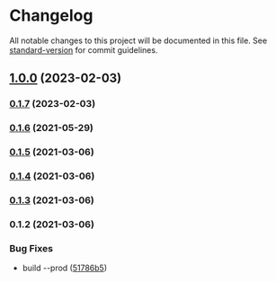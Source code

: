 # Changelog

All notable changes to this project will be documented in this file. See [standard-version](https://github.com/conventional-changelog/standard-version) for commit guidelines.

## [1.0.0](https://github.com/ngxs-labs/action-lifecycle-hooks/compare/v0.1.7...v1.0.0) (2023-02-03)

### [0.1.7](https://github.com/ngxs-labs/action-lifecycle-hooks/compare/v0.1.6...v0.1.7) (2023-02-03)

### [0.1.6](https://github.com/ngxs-labs/action-lifecycle-hooks/compare/v0.1.5...v0.1.6) (2021-05-29)

### [0.1.5](https://github.com/ngxs-labs/action-lifecycle-hooks/compare/v0.1.4...v0.1.5) (2021-03-06)

### [0.1.4](https://github.com/ngxs-labs/action-lifecycle-hooks/compare/v0.1.3...v0.1.4) (2021-03-06)

### [0.1.3](https://github.com/ngxs-labs/action-lifecycle-hooks/compare/v0.1.2...v0.1.3) (2021-03-06)

### 0.1.2 (2021-03-06)


### Bug Fixes

* build --prod ([51786b5](https://github.com/ngxs-labs/action-lifecycle-hooks/commit/51786b5df2f890f46d3e75beab140f21a0d5605f))
